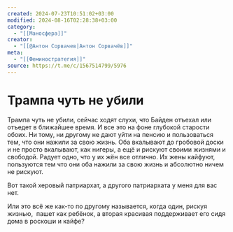 ```yaml
---
created: 2024-07-23T10:51:02+03:00
modified: 2024-08-16T02:28:38+03:00
category:
  - "[[Маносфера]]"
creator:
  - "[[@Антон Сорвачев|Антон Сорвачёв]]"
meta:
  - "[[Феминостратегия]]"
source: https://t.me/c/1567514799/5976
---
```


# Трампа чуть не убили

Трампа чуть не убили, сейчас ходят слухи, что Байден отъехал или отъедет в ближайшее время. И все это на фоне глубокой старости обоих. Ни тому, ни другому не дают уйти на пенсию и пользоваться тем, что они нажили за свою жизнь. Оба вкалывают до гробовой доски и не просто вкалывают, как нигеры, а ещё и рискуют своими жизнями и свободой. Радует одно, что у их жён все отлично. Их жены кайфуют, пользуются тем что они оба нажили за свою жизнь и абсолютно ничем не рискуют.  
  
Вот такой херовый патриархат, а другого патриархата у меня для вас нет.  
  
Или это всë же как-то по другому называется, когда один, рискуя жизнью,  пашет как ребёнок, а вторая красивая поддерживает его сидя дома в роскоши и кайфе?